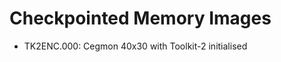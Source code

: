 Checkpointed Memory Images
==========================
- TK2ENC.000: Cegmon 40x30 with Toolkit-2 initialised
